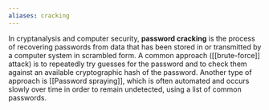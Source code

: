 ```yaml
---
aliases: cracking
---
```


In cryptanalysis and computer security, **password cracking** is the process of recovering passwords from data that has been stored in or transmitted by a computer system in scrambled form. A common approach ([[brute-force]] attack) is to repeatedly try guesses for the password and to check them against an available cryptographic hash of the password. Another type of approach is [[Password spraying]], which is often automated and occurs slowly over time in order to remain undetected, using a list of common passwords.